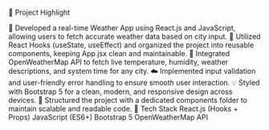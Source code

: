 🚀 Project Highlight

📌 Developed a real-time Weather App using React.js and JavaScript, allowing users to fetch accurate weather data based on city input.
🎯 Utilized React Hooks (useState, useEffect) and organized the project into reusable components, keeping App.jsx clean and maintainable.
🔄 Integrated OpenWeatherMap API to fetch live temperature, humidity, weather descriptions, and system time for any city.
☁️ Implemented input validation and user-friendly error handling to ensure smooth user interaction.
💡 Styled with Bootstrap 5 for a clean, modern, and responsive design across devices.
🧩 Structured the project with a dedicated components folder to maintain scalable and readable code.
🧪 Tech Stack
React.js (Hooks + Props)
JavaScript (ES6+)
Bootstrap 5
OpenWeatherMap API
